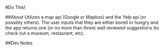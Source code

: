 #Do This!

##About
Utilizes a map api (Google or Mapbox) and the Yelp api (or possibly others). The user inputs that they are either bored or hungry and the app returns one (or no more than three) well reviewed suggestions (to check out a museum, restaurant, etc).

##Dev Notes
